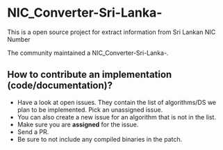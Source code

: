 # NIC_Converter-Sri-Lanka-
This is a open source project for extract information from Sri Lankan NIC Number


The community maintained a NIC_Converter-Sri-Lanka-.


## How to contribute an implementation (code/documentation)?

*   Have a look at open issues. They contain the list of algorithms/DS we plan to be implemented. Pick an unassigned issue.
*   You can also create a new issue for an algorithm that is not in the list.
*   Make sure you are **assigned** for the issue.
*   Send a PR. 
*   Be sure to not include any compiled binaries in the patch.


